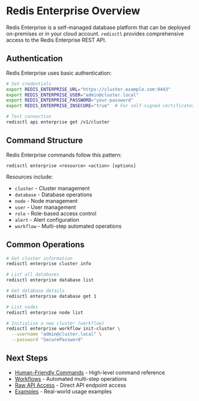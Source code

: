 # Redis Enterprise Overview

Redis Enterprise is a self-managed database platform that can be deployed on-premises or in your cloud account. `redisctl` provides comprehensive access to the Redis Enterprise REST API.

## Authentication

Redis Enterprise uses basic authentication:

```bash
# Set credentials
export REDIS_ENTERPRISE_URL="https://cluster.example.com:9443"
export REDIS_ENTERPRISE_USER="admin@cluster.local"
export REDIS_ENTERPRISE_PASSWORD="your-password"
export REDIS_ENTERPRISE_INSECURE="true"  # For self-signed certificates

# Test connection
redisctl api enterprise get /v1/cluster
```

## Command Structure

Redis Enterprise commands follow this pattern:

```
redisctl enterprise <resource> <action> [options]
```

Resources include:
- `cluster` - Cluster management
- `database` - Database operations
- `node` - Node management
- `user` - User management
- `role` - Role-based access control
- `alert` - Alert configuration
- `workflow` - Multi-step automated operations

## Common Operations

```bash
# Get cluster information
redisctl enterprise cluster info

# List all databases
redisctl enterprise database list

# Get database details
redisctl enterprise database get 1

# List nodes
redisctl enterprise node list

# Initialize a new cluster (workflow)
redisctl enterprise workflow init-cluster \
  --username "admin@cluster.local" \
  --password "SecurePassword"
```

## Next Steps

- [Human-Friendly Commands](./human-commands.md) - High-level command reference
- [Workflows](./workflows.md) - Automated multi-step operations
- [Raw API Access](./api-access.md) - Direct API endpoint access
- [Examples](./examples.md) - Real-world usage examples